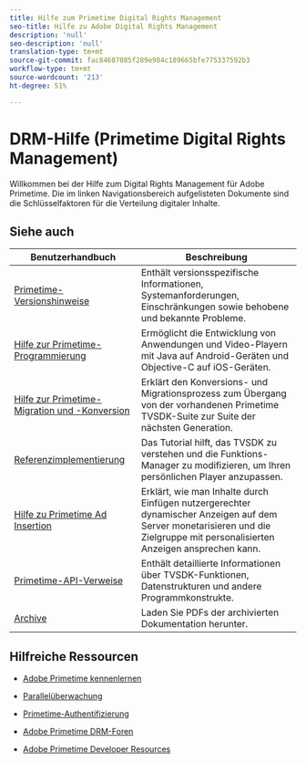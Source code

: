 ```yaml
---
title: Hilfe zum Primetime Digital Rights Management
seo-title: Hilfe zu Adobe Digital Rights Management
description: 'null'
seo-description: 'null'
translation-type: tm+mt
source-git-commit: fac84687085f289e984c189665bfe775337592b3
workflow-type: tm+mt
source-wordcount: '213'
ht-degree: 51%

---
```



# DRM-Hilfe (Primetime Digital Rights Management)

Willkommen bei der Hilfe zum Digital Rights Management für Adobe Primetime. Die im linken Navigationsbereich aufgelisteten Dokumente sind die Schlüsselfaktoren für die Verteilung digitaler Inhalte.

## Siehe auch

| Benutzerhandbuch | Beschreibung |
|--- |--- |
| [Primetime-Versionshinweise](/help/release-notes/home.md) | Enthält versionsspezifische Informationen, Systemanforderungen, Einschränkungen sowie behobene und bekannte Probleme. |
| [Hilfe zur Primetime-Programmierung](/help/programming/home.md) | Ermöglicht die Entwicklung von Anwendungen und Video-Playern mit Java auf Android-Geräten und Objective-C auf iOS-Geräten. |
| [Hilfe zur Primetime-Migration und -Konversion](/help/migration-guides/home.md) | Erklärt den Konversions- und Migrationsprozess zum Übergang von der vorhandenen Primetime TVSDK-Suite zur Suite der nächsten Generation. |
| [Referenzimplementierung](/help/android-reference-implementation/home.md) | Das Tutorial hilft, das TVSDK zu verstehen und die Funktions-Manager zu modifizieren, um Ihren persönlichen Player anzupassen. |
| [Hilfe zu Primetime Ad Insertion](/help/dynamic-ad-insertion/home.md) | Erklärt, wie man Inhalte durch Einfügen nutzergerechter dynamischer Anzeigen auf dem Server monetarisieren und die Zielgruppe mit personalisierten Anzeigen ansprechen kann. |
| [Primetime-API-Verweise](/help/reference/api-references.md) | Enthält detaillierte Informationen über TVSDK-Funktionen, Datenstrukturen und andere Programmkonstrukte. |
| [Archive](https://helpx.adobe.com/primetime/archives.html) | Laden Sie PDFs der archivierten Dokumentation herunter. |

## Hilfreiche Ressourcen

* [Adobe Primetime kennenlernen](https://www.adobe.com/in/marketing/primetime.html)

* [Parallelüberwachung](https://tve.helpdocsonline.com/concurrency-monitoring-introduction)

* [Primetime-Authentifizierung](https://tve.helpdocsonline.com/home)

* [Adobe Primetime DRM-Foren](https://forums.adobe.com/community/adobe_access)

* [Adobe Primetime Developer Resources](https://www.adobe.com/devnet/primetime.html)
